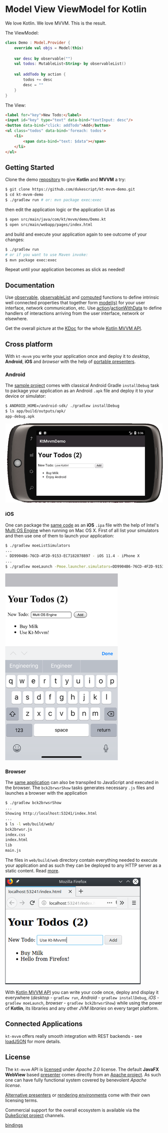 # Model View ViewModel for Kotlin

We love Kotlin. We love MVVM. This is the result.

The ViewModel:
```kotlin
class Demo : Model.Provider {
    override val objs = Model(this)

    var desc by observable("")
    val todos: MutableList<String> by observableList()

    val addTodo by action {
        todos += desc
        desc = ""
    }
}
```

The View:
```html
<label for="key">New Todo:</label>
<input id="key" type="text" data-bind="textInput: desc"/>
<button data-bind="click: addTodo">Add</button>
<ul class="todos" data-bind='foreach: todos'>
    <li>
        <span data-bind="text: $data"></span>
    </li>
</ul>
```

## Getting Started

Clone the demo [repository](https://github.com/dukescript/kt-mvvm-demo)
to give **Kotlin** and **MVVM** a try:
```bash
$ git clone https://github.com/dukescript/kt-mvvm-demo.git
$ cd kt-mvvm-demo
$ ./gradlew run # or: mvn package exec:exec
```
then edit the application logic or the application UI as
```bash
$ open src/main/java/com/kt/mvvm/demo/Demo.kt
$ open src/main/webapp/pages/index.html
```
and build and execute your application again to see outcome of your changes:
```bash
$ ./gradlew run
# or if you want to use Maven invoke:
$ mvn package exec:exec
```
Repeat until your application becomes as slick as needed!

## Documentation

Use [observable](./kt-mvvm/com.dukescript.api.kt/observable.html),
[observableList](./kt-mvvm/com.dukescript.api.kt/observable-list.html)
and [computed](./kt-mvvm/com.dukescript.api.kt/computed.html) functions to define intrinsic
well connected properties that together form [model(s)](./kt-mvvm/com.dukescript.api.kt/-model.html)
for your user interface, network communication, etc. Use
[action](./kt-mvvm/com.dukescript.api.kt/action.html)/[actionWithData](./kt-mvvm/com.dukescript.api.kt/action-with-data.html) to
define handlers of interactions arriving from the user interface, network or elsewhere.

Get the overall picture at the [KDoc](./kt-mvvm/com.dukescript.api.kt/index.html) for
the whole [Kotlin MVVM API](./kt-mvvm/com.dukescript.api.kt/index.html).

## Cross platform

With `kt-mvvm` you write your application once and deploy it to *desktop*, **Android**, **iOS** and *browser*
with the help of [portable presenters](https://github.com/dukescript/dukescript-presenters#readme).

### Android

The [sample project](https://github.com/dukescript/kt-mvvm-demo) comes
with classical Android Gradle `installDebug` task to package your application
as an Android `.apk` file and deploy it to your device or simulator:
```bash
$ ANDROID_HOME=/android-sdk/ ./gradlew installDebug
$ ls app/build/outputs/apk/
app-debug.apk
```
![Kt-Mvvm-Demo on Android](android.png)

### iOS

One can package the [same code](https://github.com/dukescript/kt-mvvm-demo)
as an **iOS** `.ipa` file with the help of Intel's
[Multi OS Engine](https://multi-os-engine.org/) when running on Mac OS X.
First of all list your simulators and then use one of them to launch your 
application:
```bash
$ ./gradlew moeListSimulators
...
- DD9904B6-76CD-4F2D-9153-EC7182878897 - iOS 11.4 - iPhone X
...
$ ./gradlew moeLaunch -Pmoe.launcher.simulators=DD9904B6-76CD-4F2D-9153-EC7182878897
```

![Kt-Mvvm-Demo on iOS](iOS.png)

### Browser

The [same application](https://github.com/dukescript/kt-mvvm-demo)
can also be transpiled to JavaScript and executed in
the browser. The `bck2brwsrShow` tasks generates necessary `.js` files and
launches a browser with the application
```bash
$ ./gradlew bck2brwsrShow
...
Showing http://localhost:53241/index.html
...
$ ls -l web/build/web/
bck2brwsr.js
index.css
index.html
lib
main.js
```
The files in `web/build/web` directory
contain everything needed to execute your application and as such they can be
deployed to any HTTP server as a static content.
Read [more](https://github.com/jtulach/bck2brwsr/blob/master/docs/GRADLE.md).

![Kt-Mvvm-Demo in the browser](firefox.png)

With [Kotlin MVVM API](./kt-mvvm/com.dukescript.api.kt/index.html)
you can write your code once, deploy and display it everywhere
(*desktop* - `gradlew run`, *Android* - `gradlew installDebug`,
*iOS* - `gradlew moeLaunch`, *browser* - `gradlew bck2brwsrShow`) while
using the power of **Kotlin**, its libraries and any other *JVM libraries*
on every target platform.

## Connected Applications

`kt-mvvm` offers really smooth integration with REST backends - see
[loadJSON](./kt-mvvm/com.dukescript.api.kt/load-j-s-o-n.html) for more details.

## License

The `kt-mvvm` API is [licensed](https://github.com/dukescript/kt-mvvm/blob/master/LICENSE.md)
under *Apache 2.0* license. The default **JavaFX WebView** based
[presenter](https://github.com/apache/incubator-netbeans-html4j/#readme)
comes directly from an [Apache project](https://github.com/apache/incubator-netbeans-html4j/).
As such one can have fully functional system covered by benevolent *Apache license*.

[Alternative presenters](https://github.com/dukescript/dukescript-presenters#readme)
or [rendering environments](https://github.com/jtulach/bck2brwsr) come with their
own licensing terms.

Commercial support for the overall ecosystem is available via the
[DukeScript project](http://dukescript.com/#support) channels.

[bindings](bindings/bindings.md)